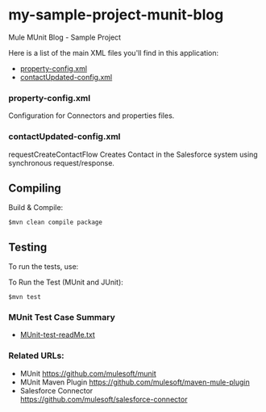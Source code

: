 my-sample-project-munit-blog
============================

Mule MUnit Blog - Sample Project


Here is a list of the main XML files you'll find in this application:

* [property-config.xml](#propertyconfig)
* [contactUpdated-config.xml](#contactUpdated-config)


### property-config.xml<a name="propertyconfig"/>
Configuration for Connectors and properties files.


### contactUpdated-config.xml<a name="contactUpdated-config"/>
requestCreateContactFlow
Creates Contact in the Salesforce system using synchronous request/response.


## Compiling

Build & Compile:
```console
$mvn clean compile package
```


Testing
----------------------    

To run the tests, use:

To Run the Test (MUnit and JUnit):
```console
$mvn test
```


### MUnit Test Case Summary

* [MUnit-test-readMe.txt](src/test/resources/MUnit-test-readMe.txt)


### Related URLs:

* MUnit 
   https://github.com/mulesoft/munit
* MUnit Maven Plugin
   https://github.com/mulesoft/maven-mule-plugin
* Salesforce Connector   
  https://github.com/mulesoft/salesforce-connector


